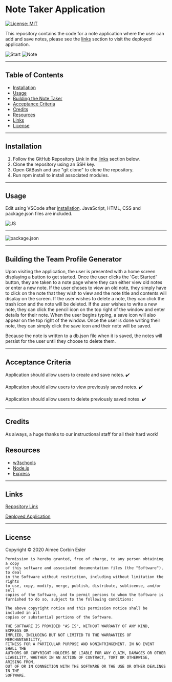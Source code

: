 # Note Taker Application

[![License: MIT](https://img.shields.io/badge/License-MIT-yellow.svg)](https://opensource.org/licenses/MIT)

This repository contains the code for a note application where the user can add and save notes, please see the [links](#Links) section to visit the deployed application.

![Start](./images/start.PNG)
![Note](./images/note.PNG)

---

## Table of Contents

- [Installation](#installation)
- [Usage](#Usage)
- [Building the Note Taker](#building-the-note-taker)
- [Acceptance Criteria](#acceptance-criteria)
- [Credits](#credits)
- [Resources](#resources)
- [Links](#Links)
- [License](#license)

---

## Installation

1. Follow the GitHub Repository Link in the [links](#Links) section below.
1. Clone the repository using an SSH key.
1. Open GitBash and use "git clone" to clone the repository.
1. Run npm install to install associated modules.

---

## Usage

Edit using VSCode after [installation](#installation). JavaScript, HTML, CSS and package.json files are included.

![JS](./images/server.PNG)

---

![package.json](./images/package.PNG)

---

## Building the Team Profile Generator

Upon visiting the application, the user is presented with a home screen displaying a button to get started. Once the user clicks the 'Get Started' button, they are taken to a note page where they can either view old notes or enter a new note. If the user choses to view an old note, they simply have to click on the note that they wish to view and the note title and contents will display on the screen. If the user wishes to delete a note, they can click the trash icon and the note will be deleted. If the user wishes to write a new note, they can click the pencil icon on the top right of the window and enter details for their note. When the user begins typing, a save icon will also appear on the top right of the window. Once the user is done writing their note, they can simply click the save icon and their note will be saved.

Because the note is written to a db.json file when it is saved, the notes will persist for the user until they choose to delete them.

---

## Acceptance Criteria

Application should allow users to create and save notes. :heavy_check_mark:

Application should allow users to view previously saved notes. :heavy_check_mark:

Application should allow users to delete previously saved notes. :heavy_check_mark:

---

## Credits

As always, a huge thanks to our instructional staff for all their hard work!

## Resources

- [w3schools](https://www.w3schools.com)
- [Node.js](https://nodejs.org/en/)
- [Express](https://expressjs.com/)

---

## Links

[Repository Link](https://github.com/aimeecesler/note-taker-application)

[Deployed Application](https://note-taker-aimee-esler.herokuapp.com/notes)

---

## License

Copyright &copy; 2020 Aimee Corbin Esler

    Permission is hereby granted, free of charge, to any person obtaining a copy
    of this software and associated documentation files (the "Software"), to deal
    in the Software without restriction, including without limitation the rights
    to use, copy, modify, merge, publish, distribute, sublicense, and/or sell
    copies of the Software, and to permit persons to whom the Software is
    furnished to do so, subject to the following conditions:

    The above copyright notice and this permission notice shall be included in all
    copies or substantial portions of the Software.

    THE SOFTWARE IS PROVIDED "AS IS", WITHOUT WARRANTY OF ANY KIND, EXPRESS OR
    IMPLIED, INCLUDING BUT NOT LIMITED TO THE WARRANTIES OF MERCHANTABILITY,
    FITNESS FOR A PARTICULAR PURPOSE AND NONINFRINGEMENT. IN NO EVENT SHALL THE
    AUTHORS OR COPYRIGHT HOLDERS BE LIABLE FOR ANY CLAIM, DAMAGES OR OTHER
    LIABILITY, WHETHER IN AN ACTION OF CONTRACT, TORT OR OTHERWISE, ARISING FROM,
    OUT OF OR IN CONNECTION WITH THE SOFTWARE OR THE USE OR OTHER DEALINGS IN THE
    SOFTWARE.
